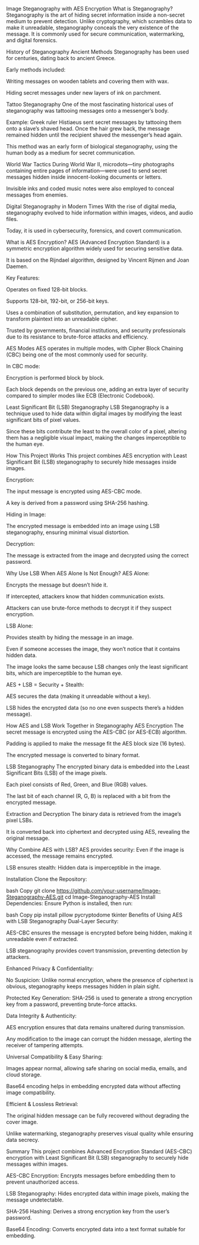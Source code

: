 Image Steganography with AES Encryption
What is Steganography?
Steganography is the art of hiding secret information inside a non-secret medium to prevent detection. Unlike cryptography, which scrambles data to make it unreadable, steganography conceals the very existence of the message. It is commonly used for secure communication, watermarking, and digital forensics.

History of Steganography
Ancient Methods
Steganography has been used for centuries, dating back to ancient Greece.

Early methods included:

Writing messages on wooden tablets and covering them with wax.

Hiding secret messages under new layers of ink on parchment.

Tattoo Steganography
One of the most fascinating historical uses of steganography was tattooing messages onto a messenger’s body.

Example: Greek ruler Histiaeus sent secret messages by tattooing them onto a slave’s shaved head. Once the hair grew back, the message remained hidden until the recipient shaved the messenger’s head again.

This method was an early form of biological steganography, using the human body as a medium for secret communication.

World War Tactics
During World War II, microdots—tiny photographs containing entire pages of information—were used to send secret messages hidden inside innocent-looking documents or letters.

Invisible inks and coded music notes were also employed to conceal messages from enemies.

Digital Steganography in Modern Times
With the rise of digital media, steganography evolved to hide information within images, videos, and audio files.

Today, it is used in cybersecurity, forensics, and covert communication.

What is AES Encryption?
AES (Advanced Encryption Standard) is a symmetric encryption algorithm widely used for securing sensitive data.

It is based on the Rijndael algorithm, designed by Vincent Rijmen and Joan Daemen.

Key Features:

Operates on fixed 128-bit blocks.

Supports 128-bit, 192-bit, or 256-bit keys.

Uses a combination of substitution, permutation, and key expansion to transform plaintext into an unreadable cipher.

Trusted by governments, financial institutions, and security professionals due to its resistance to brute-force attacks and efficiency.

AES Modes
AES operates in multiple modes, with Cipher Block Chaining (CBC) being one of the most commonly used for security.

In CBC mode:

Encryption is performed block by block.

Each block depends on the previous one, adding an extra layer of security compared to simpler modes like ECB (Electronic Codebook).

Least Significant Bit (LSB) Steganography
LSB Steganography is a technique used to hide data within digital images by modifying the least significant bits of pixel values.

Since these bits contribute the least to the overall color of a pixel, altering them has a negligible visual impact, making the changes imperceptible to the human eye.

How This Project Works
This project combines AES encryption with Least Significant Bit (LSB) steganography to securely hide messages inside images.

Encryption:

The input message is encrypted using AES-CBC mode.

A key is derived from a password using SHA-256 hashing.

Hiding in Image:

The encrypted message is embedded into an image using LSB steganography, ensuring minimal visual distortion.

Decryption:

The message is extracted from the image and decrypted using the correct password.

Why Use LSB When AES Alone Is Not Enough?
AES Alone:

Encrypts the message but doesn’t hide it.

If intercepted, attackers know that hidden communication exists.

Attackers can use brute-force methods to decrypt it if they suspect encryption.

LSB Alone:

Provides stealth by hiding the message in an image.

Even if someone accesses the image, they won’t notice that it contains hidden data.

The image looks the same because LSB changes only the least significant bits, which are imperceptible to the human eye.

AES + LSB = Security + Stealth:

AES secures the data (making it unreadable without a key).

LSB hides the encrypted data (so no one even suspects there’s a hidden message).

How AES and LSB Work Together in Steganography
AES Encryption
The secret message is encrypted using the AES-CBC (or AES-ECB) algorithm.

Padding is applied to make the message fit the AES block size (16 bytes).

The encrypted message is converted to binary format.

LSB Steganography
The encrypted binary data is embedded into the Least Significant Bits (LSB) of the image pixels.

Each pixel consists of Red, Green, and Blue (RGB) values.

The last bit of each channel (R, G, B) is replaced with a bit from the encrypted message.

Extraction and Decryption
The binary data is retrieved from the image’s pixel LSBs.

It is converted back into ciphertext and decrypted using AES, revealing the original message.

Why Combine AES with LSB?
AES provides security: Even if the image is accessed, the message remains encrypted.

LSB ensures stealth: Hidden data is imperceptible in the image.

Installation
Clone the Repository:

bash
Copy
git clone https://github.com/your-username/Image-Steganography-AES.git
cd Image-Steganography-AES
Install Dependencies:
Ensure Python is installed, then run:

bash
Copy
pip install pillow pycryptodome tkinter
Benefits of Using AES with LSB Steganography
Dual-Layer Security:

AES-CBC ensures the message is encrypted before being hidden, making it unreadable even if extracted.

LSB steganography provides covert transmission, preventing detection by attackers.

Enhanced Privacy & Confidentiality:

No Suspicion: Unlike normal encryption, where the presence of ciphertext is obvious, steganography keeps messages hidden in plain sight.

Protected Key Generation: SHA-256 is used to generate a strong encryption key from a password, preventing brute-force attacks.

Data Integrity & Authenticity:

AES encryption ensures that data remains unaltered during transmission.

Any modification to the image can corrupt the hidden message, alerting the receiver of tampering attempts.

Universal Compatibility & Easy Sharing:

Images appear normal, allowing safe sharing on social media, emails, and cloud storage.

Base64 encoding helps in embedding encrypted data without affecting image compatibility.

Efficient & Lossless Retrieval:

The original hidden message can be fully recovered without degrading the cover image.

Unlike watermarking, steganography preserves visual quality while ensuring data secrecy.

Summary
This project combines Advanced Encryption Standard (AES-CBC) encryption with Least Significant Bit (LSB) steganography to securely hide messages within images.

AES-CBC Encryption: Encrypts messages before embedding them to prevent unauthorized access.

LSB Steganography: Hides encrypted data within image pixels, making the message undetectable.

SHA-256 Hashing: Derives a strong encryption key from the user’s password.

Base64 Encoding: Converts encrypted data into a text format suitable for embedding.
